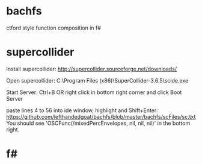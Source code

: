 bachfs
======

ctford style function composition in f#

supercollider
=============

Install supercollider:
http://supercollider.sourceforge.net/downloads/

Open supercollider:
C:\Program Files (x86)\SuperCollider-3.6.5\scide.exe

Start Server: Ctrl+B OR right click in bottom right corner and click Boot Server

paste lines 4 to 56 into ide window, highlight and Shift+Enter:
https://github.com/lefthandedgoat/bachfs/blob/master/bachfs/scFiles/sc.txt
You should see 'OSCFunc(/mixedPercEnvelopes, nil, nil, nil)' in the bottom right.


f#
==
